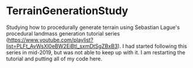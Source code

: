 # TerrainGenerationStudy
Studying how to procedurally generate terrain using Sebastian Lague's procedural landmass generation tutorial series (https://www.youtube.com/playlist?list=PLFt_AvWsXl0eBW2EiBtl_sxmDtSgZBxB3). I had started following this series in mid-2019, but was not able to keep up with it. I am restarting the tutorial and putting all of my code here.
